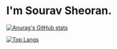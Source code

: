 # I'm Sourav Sheoran.

[![Anurag's GitHub stats](https://github-readme-stats.vercel.app/api?username=souravsheoran&show_icons=true)](https://github.com/souravsheoran/github-readme-stats)


[![Top Langs](https://github-readme-stats.vercel.app/api/top-langs/?username=souravsheoran)](https://github.com/souravsheoran/github-readme-stats)
